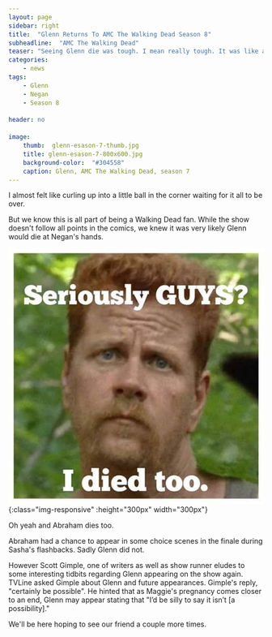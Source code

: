 ```yaml
---
layout: page
sidebar: right
title:  "Glenn Returns To AMC The Walking Dead Season 8"
subheadline:  "AMC The Walking Dead"
teaser: "Seeing Glenn die was tough. I mean really tough. It was like a hard punch to the gut."
categories:
    - news
tags:
    - Glenn
    - Negan
    - Season 8

header: no

image:
    thumb:  glenn-esason-7-thumb.jpg
    title: glenn-esason-7-800x600.jpg
    background-color:  "#304558"
    caption: Glenn, AMC The Walking Dead, season 7
---
```


I almost felt like curling up into a little ball in the corner waiting for it all to be over.

But we know this is all part of being a Walking Dead fan. While the show doesn't follow all points in the comics, we knew it was very likely Glenn would die at Negan's hands.


![Abraham sad](/images/abraham_dies.jpg){:class="img-responsive" :height="300px" width="300px"}

Oh yeah and Abraham dies too.

Abraham had a chance to appear in some choice scenes in the finale during Sasha's flashbacks. Sadly Glenn did not.

However Scott Gimple, one of writers as well as show runner eludes to some interesting tidbits regarding Glenn appearing on the show again. 
TVLine asked Gimple about Glenn and future appearances. Gimple's reply, "certainly be possible". He hinted that as Maggie's pregnancy comes closer to an end, Glenn may appear stating 
that "I’d be silly to say it isn’t [a possibility]."

We'll be here hoping to see our friend a couple more times.

